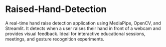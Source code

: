 # Raised-Hand-Detection
A real-time hand raise detection application using MediaPipe, OpenCV, and Streamlit. It detects when a user raises their hand in front of a webcam and provides visual feedback. Ideal for interactive educational sessions, meetings, and gesture recognition experiments.
